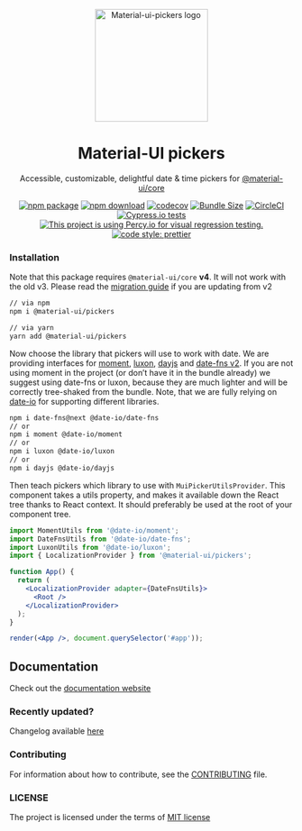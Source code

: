<p align="center">
  <a href="https://material-ui.com/" rel="noopener" target="_blank"><img width="200" src="https://material-ui-pickers.dev/static/meta-image.png" alt="Material-ui-pickers logo"></a></p>
</p>

<h1 align="center">Material-UI pickers</h1>

<div align="center">

Accessible, customizable, delightful date & time pickers for [@material-ui/core](https://material-ui.com/)

[![npm package](https://img.shields.io/npm/v/@material-ui/pickers.svg)](https://www.npmjs.org/package/@material-ui/pickers)
[![npm download](https://img.shields.io/npm/dm/@material-ui/pickers.svg)](https://www.npmjs.org/package/@material-ui/pickers)
[![codecov](https://codecov.io/gh/mui-org/material-ui-pickers/branch/next/graph/badge.svg)](https://codecov.io/gh/mui-org/material-ui-pickers)
[![Bundle Size](https://badgen.net/bundlephobia/minzip/@material-ui/pickers)](https://bundlephobia.com/result?p=@material-ui/pickers@latest)
[![CircleCI](https://circleci.com/gh/mui-org/material-ui-pickers.svg?style=svg)](https://circleci.com/gh/mui-org/material-ui-pickers)
[![Cypress.io tests](https://img.shields.io/badge/cypress.io-tests-green.svg?style=flat-square)](https://dashboard.cypress.io/#/projects/qow28y/runs)
[![This project is using Percy.io for visual regression testing.](https://percy.io/static/images/percy-badge.svg)](https://percy.io/mui-org/material-ui-pickers)
[![code style: prettier](https://img.shields.io/badge/code_style-prettier-ff69b4.svg?style=flat-square)](https://github.com/prettier/prettier)

</div>

### Installation

Note that this package requires `@material-ui/core` **v4**. It will not work with the old v3. Please read the [migration guide](https://material-ui-pickers.dev/guides/upgrading-to-v3) if you are updating from v2

```sh
// via npm
npm i @material-ui/pickers

// via yarn
yarn add @material-ui/pickers
```

Now choose the library that pickers will use to work with date. We are providing interfaces for [moment](https://momentjs.com/), [luxon](https://moment.github.io/luxon/), [dayjs](https://github.com/iamkun/dayjs) and [date-fns v2](https://date-fns.org/). If you are not using moment in the project (or don’t have it in the bundle already) we suggest using date-fns or luxon, because they are much lighter and will be correctly tree-shaked from the bundle. Note, that we are fully relying on [date-io](https://github.com/dmtrKovalenko/date-io) for supporting different libraries.

```sh
npm i date-fns@next @date-io/date-fns
// or
npm i moment @date-io/moment
// or
npm i luxon @date-io/luxon
// or
npm i dayjs @date-io/dayjs
```

Then teach pickers which library to use with `MuiPickerUtilsProvider`. This component takes a utils property, and makes it available down the React tree thanks to React context. It should preferably be used at the root of your component tree.

```jsx
import MomentUtils from '@date-io/moment';
import DateFnsUtils from '@date-io/date-fns';
import LuxonUtils from '@date-io/luxon';
import { LocalizationProvider } from '@material-ui/pickers';

function App() {
  return (
    <LocalizationProvider adapter={DateFnsUtils}>
      <Root />
    </LocalizationProvider>
  );
}

render(<App />, document.querySelector('#app'));
```

## Documentation

Check out the [documentation website](https://material-ui-pickers.dev/)

### Recently updated?

Changelog available [here](https://github.com/mui-org/material-ui-pickers/releases)

### Contributing

For information about how to contribute, see the [CONTRIBUTING](https://github.com/mui-org/material-ui-pickers/blob/master/CONTRIBUTING.md) file.

### LICENSE

The project is licensed under the terms of [MIT license](https://github.com/mui-org/material-ui-pickers/blob/master/LICENSE)
